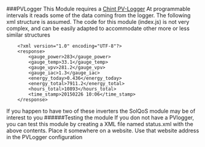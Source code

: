 ###PVLogger
This Module requires a [Chint PV-Logger](http://fp4all.com/documents/Chint-PV-logger-leaflet-EN.pdf) 
At programmable intervals it reads some of the data coming from the logger. 
The following xml structure is assumed. The code for this module (index.js) is not very complex, and can be easily adapted to accommodate other more or less similar structures
```
    <?xml version="1.0" encoding="UTF-8"?>
    <response>
        <gauge_power>283</gauge_power>
        <gauge_temp>33.1</gauge_temp>
        <gauge_vpv>281.2</gauge_vpv>
        <gauge_iac>1.3</gauge_iac>
        <energy_today>0.436</energy_today>
        <energy_total>7911.2</energy_total>
        <hours_total>10893</hours_total>
        <time_stamp>20150226 10:06</time_stamp>
    </response>
```	
If you happen to have two of these inverters the SolQoS module may be of interest to you
######Testing the module
If you don not have a PVlogger, you can test this module by creating a XML file named status.xml with the above contents. Place it somewhere on a website. Use that website address in the PVLogger configuration
